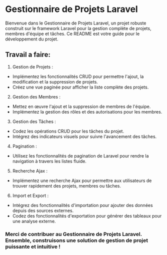 # Gestionnaire de Projets Laravel
Bienvenue dans le Gestionnaire de Projets Laravel, un projet robuste construit sur le framework Laravel pour la gestion complète de projets, membres d'équipe et tâches. Ce README est votre guide pour le développement du projet.

## Travail a faire:

1. Gestion de Projets : 
- Implémentez les fonctionnalités CRUD pour permettre l'ajout, la modification et la suppression de projets.
- Créez une vue paginée pour afficher la liste complète des projets.

2. Gestion des Membres :
- Mettez en œuvre l'ajout et la suppression de membres de l'équipe.
- Implémentez la gestion des rôles et des autorisations pour les membres.

3. Gestion des Tâches :
- Codez les opérations CRUD pour les tâches du projet.
- Intégrez des indicateurs visuels pour suivre l'avancement des tâches.

4. Pagination :
- Utilisez les fonctionnalités de pagination de Laravel pour rendre la navigation à travers les listes fluide.

5. Recherche Ajax :
- Implémentez une recherche Ajax pour permettre aux utilisateurs de trouver rapidement des projets, membres ou tâches.

6. Import et Export :
- Intégrez des fonctionnalités d'importation pour ajouter des données depuis des sources externes.
- Codez des fonctionnalités d'exportation pour générer des tableaux pour une analyse externe.

### Merci de contribuer au Gestionnaire de Projets Laravel. Ensemble, construisons une solution de gestion de projet puissante et intuitive !